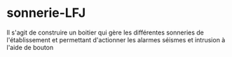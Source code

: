 # sonnerie-LFJ

Il s'agit de construire un boitier qui gère les différentes sonneries de l'établissement et permettant d'actionner les alarmes séismes et intrusion à l'aide de bouton
